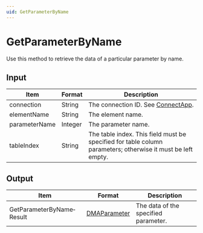 ```yaml
---
uid: GetParameterByName
---
```


# GetParameterByName

Use this method to retrieve the data of a particular parameter by name.

## Input

| Item          | Format  | Description                                                                                                 |
|---------------|---------|-------------------------------------------------------------------------------------------------------------|
| connection    | String  | The connection ID. See [ConnectApp](xref:ConnectApp).                            |
| elementName   | String  | The element name.                                                                                           |
| parameterName | Integer | The parameter name.                                                                                         |
| tableIndex    | String  | The table index. This field must be specified for table column parameters; otherwise it must be left empty. |

## Output

| Item                      | Format                                                   | Description                          |
|---------------------------|----------------------------------------------------------|--------------------------------------|
| GetParameterByName­Result | [DMAParameter](xref:DMAParameter) | The data of the specified parameter. |
